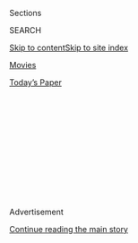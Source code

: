 <div id="app">

<div>

<div>

<div>

<div class="NYTAppHideMasthead css-1q2w90k e1suatyy0">

<div class="section css-ui9rw0 e1suatyy2">

<div class="css-eph4ug er09x8g0">

<div class="css-6n7j50">

</div>

<span class="css-1dv1kvn">Sections</span>

<div class="css-10488qs">

<span class="css-1dv1kvn">SEARCH</span>

</div>

[Skip to content](#site-content)[Skip to site
index](#site-index)

</div>

<div id="masthead-section-label" class="css-1wr3we4 eaxe0e00">

[Movies](https://www.nytimes3xbfgragh.onion/section/movies)

</div>

<div class="css-10698na e1huz5gh0">

</div>

</div>

<div id="masthead-bar-one" class="section hasLinks css-15hmgas e1csuq9d3">

<div class="css-uqyvli e1csuq9d0">

</div>

<div class="css-1uqjmks e1csuq9d1">

</div>

<div class="css-9e9ivx">

[](https://myaccount.nytimes3xbfgragh.onion/auth/login?response_type=cookie&client_id=vi)

</div>

<div class="css-1bvtpon e1csuq9d2">

[Today’s
Paper](https://www.nytimes3xbfgragh.onion/section/todayspaper)

</div>

</div>

</div>

</div>

<div data-aria-hidden="false">

<div id="site-content" data-role="main">

<div>

<div class="css-1aor85t" style="opacity:0.000000001;z-index:-1;visibility:hidden">

<div class="css-1hqnpie">

<div class="css-epjblv">

<span class="css-17xtcya">[Movies](/section/movies)</span><span class="css-x15j1o">|</span><span class="css-fwqvlz">‘Scoop’:
Shades of Nick and Nora, With Woody Allen’s
Shtick</span>

</div>

<div class="css-k008qs">

<div class="css-1iwv8en">

<span class="css-18z7m18"></span>

<div>

</div>

</div>

<span class="css-1n6z4y"></span>

<div class="css-1705lsu">

<div class="css-4xjgmj">

<div class="css-4skfbu" data-role="toolbar" data-aria-label="Social Media Share buttons, Save button, and Comments Panel with current comment count" data-testid="share-tools">

  - 
  - 
  - 
  - 
    
    <div class="css-6n7j50">
    
    </div>

  - 

</div>

</div>

</div>

</div>

</div>

</div>

<div class="css-13pd83m">

</div>

<div id="top-wrapper" class="css-1sy8kpn">

<div id="top-slug" class="css-l9onyx">

Advertisement

</div>

[Continue reading the main
story](#after-top)

<div class="ad top-wrapper" style="text-align:center;height:100%;display:block;min-height:250px">

<div id="top" class="place-ad" data-position="top" data-size-key="top">

</div>

</div>

<div id="after-top">

</div>

</div>

<div id="sponsor-wrapper" class="css-1hyfx7x">

<div id="sponsor-slug" class="css-19vbshk">

Supported by

</div>

[Continue reading the main
story](#after-sponsor)

<div id="sponsor" class="ad sponsor-wrapper" style="text-align:center;height:100%;display:block">

</div>

<div id="after-sponsor">

</div>

</div>

Movie
Review

<div class="css-9u9xp4 ehdk2mb0">

# ‘Scoop’:<span class="css-8l6xbc evw5hdy0"> </span>Shades of Nick and Nora, With Woody Allen’s Shtick

</div>

<div class="css-170u9t6">

<div class="css-1c4e8vg">

<div class="css-83hgbf">

  - Scoop  
    **<span>NYT Critic's Pick</span>
    Directed by <span>Woody Allen</span>
    Comedy, Crime, Mystery
    PG-13
    1h 36m

</div>

</div>

</div>

<div class="css-xt80pu e12qa4dv0">

<div class="css-18e8msd">

<div class="css-vp77d3 epjyd6m0">

<div class="css-1baulvz">

By [<span class="css-1baulvz last-byline" itemprop="name">Manohla
Dargis</span>](https://www.nytimes3xbfgragh.onion/by/manohla-dargis)

</div>

</div>

  - July 28,
    2006

  - 
    
    <div class="css-4xjgmj">
    
    <div class="css-d8bdto" data-role="toolbar" data-aria-label="Social Media Share buttons, Save button, and Comments Panel with current comment count" data-testid="share-tools">
    
      - 
      - 
      - 
      - 
        
        <div class="css-6n7j50">
        
        </div>
    
      - 
    
    </div>
    
    </div>

</div>

</div>

<div class="section meteredContent css-1r7ky0e" name="articleBody" itemprop="articleBody">

<div class="css-1fanzo5 StoryBodyCompanionColumn">

<div class="css-53u6y8">

IN “Scoop,” his not especially funny yet oddly appealing new comedy,
Woody Allen manages to act his age and prove there’s life in those old
jokes yet. Like his last outing, the pitch-black drama “Match Point,”
the new one revisits a number of Mr. Allen’s favorite themes, including
money, conscience and luscious young women ripe for the plucking, this
time for laughs. As in the earlier film, Scarlett Johansson plays the
succulent morsel, though with a performance set in the key of screwball
rather than noir. Her sweaters are looser, as is her smile. The film, in
turn, is positively slack, which turns out to be one of its virtues.

The casting of Ms. Johansson and the announcement that Mr. Allen would
return to the front of the camera were worrisome. He had stayed out of
sight for “Match Point,” which was largely sold on its leads and its
enthusiastic reviews. The name of its writer and director was
conspicuously played down in the advertisements, the consequence of the
string of flops he had lately churned out. With its fierce performances
and writing, “Match Point” proved very much a return to fine form, if
not for the comic Woody Allen, then for the serious Woody Allen, the one
who didn’t try to hide his misanthropy, his fear and his loathing behind
jokes and shtick. Another plus: he wasn’t in the film groping the
starlet.

Relax. Mr. Allen doesn’t manhandle Ms. Johansson, though his camera
tends to linger appreciatively over her form. In her role as Sondra
Pransky, an American journalism student in London, Ms. Johansson tends
to wear roomy, almost dowdy clothes, the exception being a screaming-red
maillot that she fills out beautifully, bringing to mind Cathy Moriarty
baking under the sun and Robert De Niro’s hotter gaze in “Raging Bull.”
Sondra is more the Nancy Drew type, particularly when dressed and
wearing her glasses, though she is also the kind of girl reporter who
thinks nothing of sleeping with her interviewees to get the story. Nancy
Drew probably didn’t go past first base, but neither did she chase
ghosts and aristocrats while running with a magician called Splendini.

The premise of “Scoop” sounds like the windup to a joke: a journalist
walks into a magician’s trick closet, where she meets an actual ghost,
and — presto, changeo — walks out with a news lead of a lifetime. The
ghost, a recently deceased journalist, Joe Strombel (Ian McShane),
believing he knows the identity of a serial killer on the hunt, gives
Sondra the scoop. This, in turn, leads to an affectionately testy
partnership with Splendini, a k a Sid Waterman (Mr. Allen, of course),
and, through some twists and turns, to Peter Lyman (Hugh Jackman), an
aristocrat who enters the thick of things after making an acquaintance
with that screaming-red bathing suit. None of it makes much sense, but,
like slackness, nonsense proves a virtue here.

</div>

</div>

<div class="css-1fanzo5 StoryBodyCompanionColumn">

<div class="css-53u6y8">

Mr. Allen doesn’t seem to be working terribly hard in “Scoop,” and while
that makes for some apparent goofs and lots of ragged edges, it gives
the whole thing a pleasantly carefree vibe. After the first 20 or so
clunky minutes, the film settles into a groove and then, ever so
slightly, deepens. Mr. Allen’s invocation of the “Thin Man” films in an
interview makes sense, even if he’s no William Powell and Ms. Johansson
is certainly no Myrna Loy. “Scoop” was made by someone who understands
that what makes the “Thin Man” series enduring isn’t whodunit and why,
but the way Nick and Nora look at each other as they sip their martinis,
Asta nipping at their
heels.

<div class="css-79elbk" data-testid="photoviewer-wrapper">

<div class="css-z3e15g" data-testid="photoviewer-wrapper-hidden">

</div>

<div class="css-1a48zt4 ehw59r15" data-testid="photoviewer-children">

<div class="css-zgakxe erfvjey0">

<span class="css-1ly73wi e1tej78p0">Image</span>

<div class="css-zjzyr8">

<div data-testid="lazyimage-container" style="height:250.44102564102565px">

</div>

</div>

</div>

<span class="css-16f3y1r e13ogyst0" data-aria-hidden="true">From left,
Hugh Jackman, Scarlett Johansson and Woody Allen in “Scoop,” a comic
murder
mystery.</span><span class="css-cnj6d5 e1z0qqy90" itemprop="copyrightHolder"><span class="css-1ly73wi e1tej78p0">Credit...</span><span>Clive
Coote</span></span>

</div>

</div>

Sondra and Sid do all the nipping here, playfully tossing insults at
each other. Mr. Allen’s apparent realization, at long last, that neither
his diehard fans nor more agnostic viewers want to watch him paw a much
younger woman does wonders. It not only removes the distracting “eew”
factor, it also allows him to settle into a more paternal role, which he
does with persuasive naturalness.

More important, it also means “Scoop” isn’t just another one of those
narcissistic revues in which a Woody Allen-like character, sometimes
played by the filmmaker himself, sometimes by an unsettling surrogate
(Kenneth Branagh, Will Ferrell and so on), gobbles up the screen, the
woman, our attention and our presumed love. In “Scoop” he has to share,
and he does.

That Mr. Allen has opted to share the limelight with an actress he is
content to look at but not touch adds an interesting kink to what may be
an entire new chapter in his life’s work. Just barely out of her teens,
Ms. Johansson has yet to learn how to control either the husk in her
voice or that lovely lush body, which makes for moments both charmingly
awkward and just awkward. Mr. Allen is a famously reticent director, at
least when it comes to his actors, who often seem to direct themselves.
Ms. Johansson’s performance is all over the place in “Scoop,” but
finally works for a film that is itself all over the place. Mr. Allen
seems happy to just watch her strut her stuff, and after a while so are
we.

</div>

</div>

<div class="css-1fanzo5 StoryBodyCompanionColumn">

<div class="css-53u6y8">

*“Scoop” is rated PG-13 (Parents strongly cautioned). There’s a murder
subplot, but it’s all very gentle.*

**SCOOP**

*Opens today nationwide.*

Written and directed by Woody Allen; director of photography, Remi
Adefarasin; edited by Alisa Lepselter; production designer, Maria
Djurkovic; produced by Letty Aronson and Gareth Wiley; released by Focus
Features. Running time: 96 minutes.

WITH: Woody Allen (Sid Waterman), Hugh Jackman (Peter Lyman), Scarlett
Johansson (Sondra Pransky) and Ian McShane (Joe Strombel).

</div>

</div>

</div>

<div>

</div>

<div>

</div>

<div>

</div>

<div>

<div id="bottom-wrapper" class="css-1ede5it">

<div id="bottom-slug" class="css-l9onyx">

Advertisement

</div>

[Continue reading the main
story](#after-bottom)

<div id="bottom" class="ad bottom-wrapper" style="text-align:center;height:100%;display:block;min-height:90px">

</div>

<div id="after-bottom">

</div>

</div>

</div>

</div>

</div>

## Site Index

<div>

</div>

## Site Information Navigation

  - [© <span>2020</span> <span>The New York Times
    Company</span>](https://help.nytimes3xbfgragh.onion/hc/en-us/articles/115014792127-Copyright-notice)

<!-- end list -->

  - [NYTCo](https://www.nytco.com/)
  - [Contact
    Us](https://help.nytimes3xbfgragh.onion/hc/en-us/articles/115015385887-Contact-Us)
  - [Work with us](https://www.nytco.com/careers/)
  - [Advertise](https://nytmediakit.com/)
  - [T Brand Studio](http://www.tbrandstudio.com/)
  - [Your Ad
    Choices](https://www.nytimes3xbfgragh.onion/privacy/cookie-policy#how-do-i-manage-trackers)
  - [Privacy](https://www.nytimes3xbfgragh.onion/privacy)
  - [Terms of
    Service](https://help.nytimes3xbfgragh.onion/hc/en-us/articles/115014893428-Terms-of-service)
  - [Terms of
    Sale](https://help.nytimes3xbfgragh.onion/hc/en-us/articles/115014893968-Terms-of-sale)
  - [Site
    Map](https://spiderbites.nytimes3xbfgragh.onion)
  - [Help](https://help.nytimes3xbfgragh.onion/hc/en-us)
  - [Subscriptions](https://www.nytimes3xbfgragh.onion/subscription?campaignId=37WXW)

</div>

</div>

</div>

</div>
